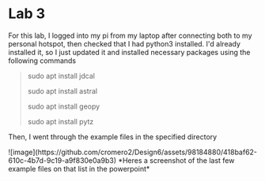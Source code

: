 # Lab 3

<p>For this lab, I logged into my pi from my laptop after connecting both to my personal hotspot, then checked that I had python3 installed. I'd already installed it, so I just updated it and installed necessary packages using the following commands</p>

  > sudo apt install jdcal
> 
  > sudo apt install astral
> 
  > sudo apt install geopy
> 
  > sudo apt install pytz

<p>Then, I went through the example files in the specified directory</p>
![image](https://github.com/cromero2/Design6/assets/98184880/418baf62-610c-4b7d-9c19-a9f830e0a9b3)
*Heres a screenshot of the last few example files on that list in the powerpoint*
